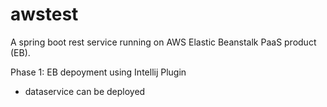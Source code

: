 # awstest

A spring boot rest service running on AWS Elastic Beanstalk PaaS product (EB).

Phase 1:
EB depoyment using Intellij Plugin 
* dataservice can be deployed 

